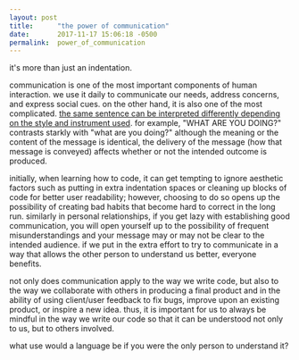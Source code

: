 ```yaml
---
layout: post
title:      "the power of communication"
date:       2017-11-17 15:06:18 -0500
permalink:  power_of_communication
---
```


it's more than just an indentation.

communication is one of the most important components of human interaction. we use it daily to communicate our needs, address concerns, and express social cues. on the other hand, it is also one of the most complicated. [the same sentence can be interpreted differently depending on the style and instrument used](https://youtu.be/naleynXS7yo). for example, "WHAT ARE YOU DOING?" contrasts starkly with "what are you doing?" although the meaning or the content of the message is identical, the delivery of the message (how that message is conveyed) affects whether or not the intended outcome is produced.

initially, when learning how to code, it can get tempting to ignore aesthetic factors such as putting in extra indentation spaces or cleaning up blocks of code for better user readability; however, choosing to do so opens up the possibility of creating bad habits that become hard to correct in the long run. similarly in personal relationships, if you get lazy with establishing good communication, you will open yourself up to the possibility of frequent misunderstandings and your message may or may not be clear to the intended audience. if we put in the extra effort to try to communicate in a way that allows the other person to understand us better, everyone benefits.

not only does communication apply to the way we write code, but also to the way we collaborate with others in producing a final product and in the ability of using client/user feedback to fix bugs, improve upon an existing product, or inspire a new idea. thus, it is important for us to always be mindful in the way we write our code so that it can be understood not only to us, but to others involved.

what use would a language be if you were the only person to understand it?
